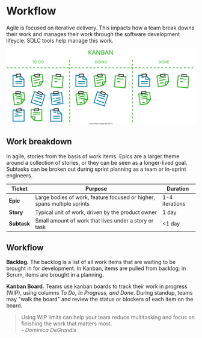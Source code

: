 # Workflow
Agile is focused on iterative delivery. This impacts how a team break downs their work and manages their work through the software development lifeycle. SDLC tools help manage this work.

![](img3/agile-kanban.svg)

## Work breakdown
In agile, stories from the basis of work items. Epics are a larger theme around a collection of stories, or they can be seen as a longer-lived goal. Subtasks can be broken out during sprint planning as a team or in-sprint engineers.

| Ticket | Purpose | Duration |
| --- | --- | --- |
| **Epic** | Large bodies of work, feature focused or higher, spans multiple sprints | 1-4 iterations |
| **Story** | Typical unit of work, driven by the product owner | 1 day |
| **Subtask** | Small amount of work that lives under a story or task | <1 day |

## Workflow
**Backlog.** The backlog is a list of all work items that are waiting to be brought in for development. In Kanban, items are pulled from backlog; in Scrum, items are brought in a planning.

**Kanban Board.** Teams use kanban boards to track their work in progress (WIP), using columns *To Do, In Progress, and Done*. During standup, teams may "walk the board" and review the status or blockers of each item on the board.

>Using WIP limits can help your team reduce multitasking and focus on finishing the work that matters most.<br><i>- Dominica DeGrandis</i>
